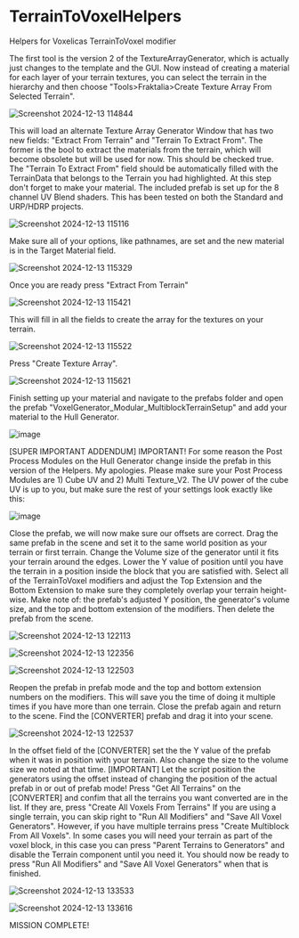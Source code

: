 # TerrainToVoxelHelpers
 Helpers for Voxelicas TerrainToVoxel modifier

 The first tool is the version 2 of the TextureArrayGenerator, which is actually just changes to the template and the GUI. Now instead of creating a material for each layer of your terrain textures, you can select the terrain in the hierarchy and then choose "Tools>Fraktalia>Create Texture Array From Selected Terrain".
 
![Screenshot 2024-12-13 114844](https://github.com/user-attachments/assets/d37115a1-118e-4c7b-bc61-d057736848c5)

This will load an alternate Texture Array Generator Window that has two new fields: "Extract From Terrain" and "Terrain To Extract From". The former is the bool to extract the materials from the terrain, which will become obsolete but will be used for now. This should be checked true. The "Terrain To Extract From" field should be automatically filled with the TerrainData that belongs to the Terrain you had highlighted. At this step don't forget to make your material. The included prefab is set up for the 8 channel UV Blend shaders. This has been tested on both the Standard and URP/HDRP projects.



![Screenshot 2024-12-13 115116](https://github.com/user-attachments/assets/ab383814-8f32-4db2-a1c7-a24e6f2216b7)

Make sure all of your options, like pathnames, are set and the new material is in the Target Material field.

![Screenshot 2024-12-13 115329](https://github.com/user-attachments/assets/ef1d58ff-d001-4dc9-bea2-990fb06fb291)

Once you are ready press "Extract From Terrain"

![Screenshot 2024-12-13 115421](https://github.com/user-attachments/assets/23fc28ce-191c-43ce-bd27-59866a7ca1e9)

This will fill in all the fields to create the array for the textures on your terrain.

![Screenshot 2024-12-13 115522](https://github.com/user-attachments/assets/8b891f71-fb14-4858-9eff-c6e7a269b99f)

Press "Create Texture Array".

![Screenshot 2024-12-13 115621](https://github.com/user-attachments/assets/3cbd3b49-fb32-4e27-9a41-9bccd81b784d)

Finish setting up your material and navigate to the prefabs folder and open the prefab "VoxelGenerator_Modular_MultiblockTerrainSetup" and add your material to the Hull Generator.

![image](https://github.com/user-attachments/assets/5b8ad529-bd19-4a84-b6ac-ba7a8ba231c5)

[SUPER IMPORTANT ADDENDUM]
IMPORTANT! For some reason the Post Process Modules on the Hull Generator change inside the prefab in this version of the Helpers. My apologies. Please make sure your Post Process Modules are 1) Cube UV and 2) Multi Texture_V2. The UV power of the cube UV is up to you, but make sure the rest of your settings look exactly like this:

![image](https://github.com/user-attachments/assets/07c83ae4-d2b4-4259-ac1e-f94754553286)

Close the prefab, we will now make sure our offsets are correct. Drag the same prefab in the scene and set it to the same world position as your terrain or first terrain. Change the Volume size of the generator until it fits your terrain around the edges. Lower the Y value of position until you have the terrain in a position inside the block that you are satisfied with. Select all of the TerrainToVoxel modifiers and adjust the Top Extension and the Bottom Extension to make sure they completely overlap your terrain height-wise. Make note of: the prefab's adjusted Y position, the generator's volume size, and the top and bottom extension of the modifiers. Then delete the prefab from the scene.

![Screenshot 2024-12-13 122113](https://github.com/user-attachments/assets/056fffee-3040-4aa9-a19c-4faf6f131069)

![Screenshot 2024-12-13 122356](https://github.com/user-attachments/assets/884cb518-3ab7-4a52-9b76-9d208de80d39)

![Screenshot 2024-12-13 122503](https://github.com/user-attachments/assets/51ec0efc-e079-4498-835f-34d22c780603)

Reopen the prefab in prefab mode and the top and bottom extension numbers on the modifiers. This will save you the time of doing it multiple times if you have more than one terrain. Close the prefab again and return to the scene. Find the [CONVERTER] prefab and drag it into your scene.

![Screenshot 2024-12-13 122537](https://github.com/user-attachments/assets/20d0f61f-6c37-464a-86fd-32ab1297636b)

In the offset field of the [CONVERTER] set the the Y value of the prefab when it was in position with your terrain. Also change the size to the volume size we noted at that time. [IMPORTANT] Let the script position the generators using the offset instead of changing the position of the actual prefab in or out of prefab mode!
Press "Get All Terrains" on the [CONVERTER] and confim that all the terrains you want converted are in the list. If they are, press "Create All Voxels From Terrains" If you are using a single terrain, you can skip right to "Run All Modifiers" and "Save All Voxel Generators". 
However, if you have multiple terrains press "Create Multiblock From All Voxels". In some cases you will need your terrain as part of the voxel block, in this case you can press "Parent Terrains to Generators" and disable the Terrain component until you need it.
You should now be ready to press "Run All Modifiers" and "Save All Voxel Generators" when that is finished.

![Screenshot 2024-12-13 133533](https://github.com/user-attachments/assets/54df04cb-5f19-4873-ae89-d5bf5beeed55)


![Screenshot 2024-12-13 133616](https://github.com/user-attachments/assets/dba02202-b79d-4f58-bf2c-f784a7224f90)

MISSION COMPLETE!
